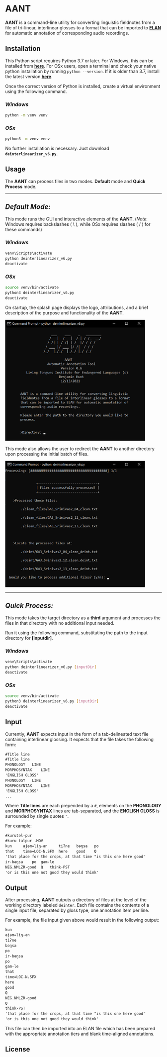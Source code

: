# **AANT**

**AANT** is a command-line utility for converting linguistic 
fieldnotes from a file of tri-linear, interlinear glosses to a format 
that can be imported to [**ELAN**](https://archive.mpi.nl/tla/elan/download) for automatic annotation of 
corresponding audio recordings.

## **Installation**

This Python script requires Python 3.7 or later. For Windows, this can be installed from [**here**](https://www.python.org/downloads/windows/). For OSx users, open a terminal and check your native python installation by running `python --version`. If it is older than 3.7, install the latest version [**here**](https://www.python.org/downloads/macos/).

Once the correct version of Python is installed, create a virtual environment using the following command.


### *Windows*
```bash
python -m venv venv
```

### *OSx*
```bash
python3 -m venv venv
```

No further installation is necessary. Just download **`deinterlinearizer_v6.py`**.

## **Usage**

The **AANT** can process files in two modes. **Default** mode and **Quick Process** mode.

<hr>

## *Default Mode:*

This mode runs the GUI and interactive elements of the **AANT**. (*Note*: Windows requires backslashes ( \\ ), while OSx requires slashes ( / ) for these commands)

### *Windows*
```bash
venv\Scripts\activate
python deinterlinearizer_v6.py
deactivate
```

### *OSx*
```bash
source venv/bin/activate
python3 deinterlinearizer_v6.py
deactivate
```

On startup, the splash page displays the logo, attributions, and a brief description of the purpose and functionality of the **AANT**.  
   
<img src="images/AANT_splash.png" alt="Splash Page" style="width: 450px;"/>
 
This mode also allows the user to redirect the **AANT** to another directory upon processing the initial batch of files.  

<img src="images/AANT_results.png" alt="Results" style="width: 450px;"/>

<hr>

## *Quick Process:*

This mode takes the target directory as a **third** argument and processes the files in that directory with no additional input needed.

Run it using the following command, substituting the path to the input directory for **[inputdir]**.

### *Windows*
```bash
venv\Scripts\activate
python deinterlinearizer_v6.py [inputDir]
deactivate
```

### *OSx*
```bash
source venv/bin/activate
python3 deinterlinearizer_v6.py [inputDir]
deactivate
```
## **Input**

Currently, **AANT** expects input in the form of a tab-delineated text file containing interlinear glossing. It expects that the file takes the following form:


```txt
#Title line
#Title line
PHONOLOGY   LINE
MORPHOSYNTAX    LINE
'ENGLISH GLOSS'
PHONOLOGY   LINE
MORPHOSYNTAX    LINE
'ENGLISH GLOSS'
...
```
Where **Title lines** are each prepended by a `#`, elements on the **PHONOLOGY** and **MORPHOSYNTAX** lines are tab-separated, and the **ENGLISH GLOSS** is surrounded by single quotes `'`.  
  
For example:

```txt
#kurutəl-pur
#kuru talpur .MOV
kun     ajəm=liŋ-an     tiʔne	bəŋsa	po
that	time=LOC-N.SFX	here	good	Q
'that place for the crops, at that time "is this one here good'
ir-bəŋsa	po	gam-le
NEG.NMLZR-good	Q	think-PST
'or is this one not good they would think'
```

## **Output**

After processing, **AANT** outputs a directory of files at the level of the working directory labeled `deinter`. Each file contains the contents of a single input file, separated by gloss type, one annotation item per line. 

For example, the file input given above would result in the following output:

```txt
kun
ajəm=liŋ-an
tiʔne
bəŋsa
po
ir-bəŋsa
po
gam-le
that
time=LOC-N.SFX
here
good
Q
NEG.NMLZR-good
Q
think-PST
'that place for the crops, at that time "is this one here good'
'or is this one not good they would think'
```

This file can then be imported into an ELAN file which has been prepared with the appropriate annotation tiers and blank time-aligned annotations.

## **License**
